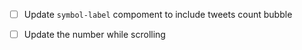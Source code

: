- [ ] Update `symbol-label` compoment to include tweets count bubble

- [ ] Update the number while scrolling
